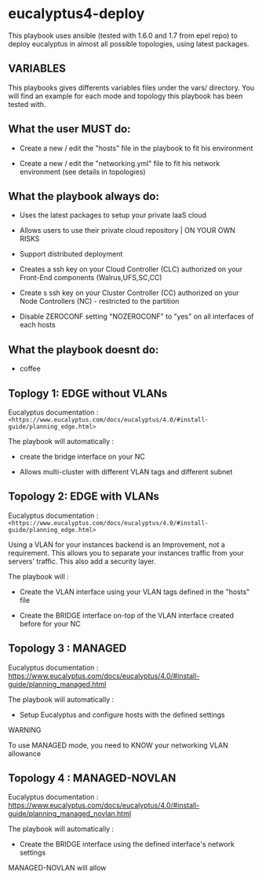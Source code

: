 eucalyptus4-deploy
==================

This playbook uses ansible (tested with 1.6.0 and 1.7 from epel repo) to deploy eucalyptus in almost all possible topologies, using latest packages.

VARIABLES
---------

This playbooks gives differents variables files under the vars/ directory. You will find an example for each mode and topology this playbook has been tested with.


What the user MUST do:
----------------------

- Create a new / edit the "hosts" file in the playbook to fit his environment

- Create a new / edit the "networking.yml" file to fit his network environment (see details in topologies)

What the playbook always do:
----------------------------

- Uses the latest packages to setup your private IaaS cloud

- Allows users to use their private cloud repository | ON YOUR OWN RISKS

- Support distributed deployment

- Creates a ssh key on your Cloud Controller (CLC) authorized on your Front-End components (Walrus,UFS,SC,CC)

- Create s ssh key on your Cluster Controller (CC) authorized on your Node Controllers (NC) - restricted to the partition

- Disable ZEROCONF setting "NOZEROCONF" to "yes" on all interfaces of each hosts

What the playbook doesnt do:
----------------------------

- coffee

Toplogy 1: EDGE without VLANs
------------------------------

Eucalyptus documentation : `<https://www.eucalyptus.com/docs/eucalyptus/4.0/#install-guide/planning_edge.html>`

The playbook will automatically :

- create the bridge interface on your NC

- Allows multi-cluster with different VLAN tags and different subnet

Topology 2: EDGE with VLANs
---------------------------

Eucalyptus documentation : `<https://www.eucalyptus.com/docs/eucalyptus/4.0/#install-guide/planning_edge.html>`

Using a VLAN for your instances backend is an Improvement, not a requirement. This allows you to separate your instances traffic from your servers' traffic.
This also add a security layer.

The playbook will :

- Create the VLAN interface using your VLAN tags defined in the "hosts" file

- Create the BRIDGE interface on-top of the VLAN interface created before for your NC

Topology 3 : MANAGED 
--------------------

Eucalyptus documentation : https://www.eucalyptus.com/docs/eucalyptus/4.0/#install-guide/planning_managed.html

The playbook will automatically :

- Setup Eucalyptus and configure hosts with the defined settings

WARNING

To use MANAGED mode, you need to KNOW your networking VLAN allowance

Topology 4 : MANAGED-NOVLAN
---------------------------

Eucalyptus documentation : https://www.eucalyptus.com/docs/eucalyptus/4.0/#install-guide/planning_managed_novlan.html

The playbook will automatically :

- Create the BRIDGE interface using the defined interface's network settings

MANAGED-NOVLAN will allow 
